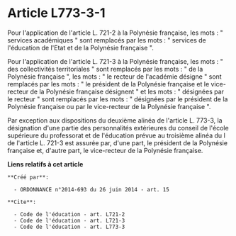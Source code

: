 # Article L773-3-1

Pour l'application de l'article L. 721-2 à la Polynésie française, les mots : " services académiques " sont remplacés par les
mots : " services de l'éducation de l'Etat et de la Polynésie française ". 

Pour l'application de l'article L. 721-3 à la Polynésie française, les mots : " des collectivités territoriales " sont
remplacés par les mots : " de la Polynésie française ", les mots : " le recteur de l'académie désigne " sont remplacés par
les mots : " le président de la Polynésie française et le vice-recteur de la Polynésie française désignent " et les mots : "
désignées par le recteur " sont remplacés par les mots : " désignées par le président de la Polynésie française ou par le
vice-recteur de la Polynésie française ". 

Par exception aux dispositions du deuxième alinéa de l'article L. 773-3, la désignation d'une partie des personnalités
extérieures du conseil de l'école supérieure du professorat et de l'éducation prévue au troisième alinéa du I de l'article L.
721-3 est assurée par, d'une part, le président de la Polynésie française et, d'autre part, le vice-recteur de la Polynésie
française.

**Liens relatifs à cet article**

	**Créé par**:

	  - ORDONNANCE n°2014-693 du 26 juin 2014 - art. 15

	**Cite**:

	  - Code de l'éducation - art. L721-2
	  - Code de l'éducation - art. L721-3
	  - Code de l'éducation - art. L773-3
